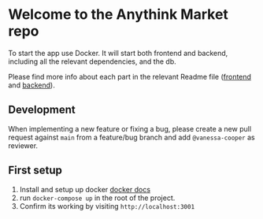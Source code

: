 # Welcome to the Anythink Market repo

To start the app use Docker. It will start both frontend and backend, including all the relevant dependencies, and the db.

Please find more info about each part in the relevant Readme file ([frontend](frontend/readme.md) and [backend](backend/README.md)).

## Development

When implementing a new feature or fixing a bug, please create a new pull request against `main` from a feature/bug branch and add `@vanessa-cooper` as reviewer.

## First setup

1. Install and setup up docker
   [docker docs](https://docs.docker.com/desktop/install/mac-install/)
2. run `docker-compose up` in the root of the project.
3. Confirm its working by visiting `http://localhost:3001`

